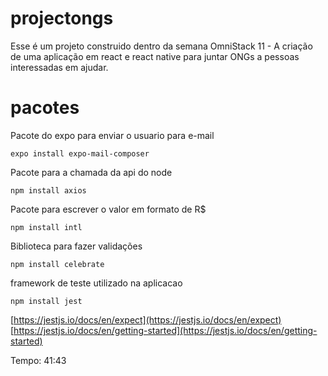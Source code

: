 # projectongs
Esse é um projeto construido dentro da semana OmniStack 11 - A criação de uma aplicação em react e react native para juntar ONGs a pessoas interessadas em ajudar.

# pacotes

Pacote do expo para enviar o usuario para e-mail

```
expo install expo-mail-composer
```

Pacote para a chamada da api do node
```
npm install axios
```

Pacote para escrever o valor em formato de R$
```
npm install intl
```

Biblioteca para fazer validações
```
npm install celebrate
```

framework de teste utilizado na aplicacao
```
npm install jest
```
[https://jestjs.io/docs/en/expect](https://jestjs.io/docs/en/expect)
[https://jestjs.io/docs/en/getting-started](https://jestjs.io/docs/en/getting-started)

Tempo: 41:43
